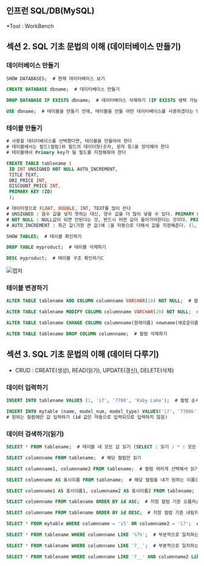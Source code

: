 인프런 SQL/DB(MySQL)  
-------------------------------------------------------------------
*Tool : WorkBench

## 섹션 2. SQL 기초 문법의 이해 (데이터베이스 만들기)  

### 데이터베이스 만들기
~~~sql
SHOW DATABASES;  # 현재 데이터베이스 보기

CREATE DATABASE dbname;  # 데이터베이스 만들기

DROP DATABASE IF EXISTS dbname;  # 데이터베이스 삭제하기 (IF EXISTS 생략 가능)

USE dbname;  # 테이블을 만들기 전에, 테이블을 만들 어떤 데이터베이스를 사용하겠다는 명령을 해야한다
~~~

### 테이블 만들기
~~~sql
# 사용할 데이터베이스를 선택했다면, 테이블을 만들어야 한다
# 테이블에서는 필드(컬럼)와 필드의 데이터형(숫자, 문자 등)을 정의해야 한다
# 테이블에서 Primary key가 될 필드를 지정해줘야 한다

CREATE TABLE tablename (
 ID INT UNSIGNED NOT NULL AUTO_INCREMENT,
 TITLE TEXT,
 ORI_PRICE INT,
 DISCOUNT_PRICE INT,
 PRIMARY KEY (ID)
 );

# 데이터형으로 FLOAT, DOUBLE, INT, TEXT를 많이 쓴다
# UNSIGNED : 음수 값을 넣지 못하는 대신, 양수 값을 더 많이 넣을 수 있다. PRIMARY KEY 값의 경우 많이 한다.
# NOT NULL : NULL값이 되면 안된다는 것, 반드시 어떤 값이 들어가야한다는 것이다. PRIMARY KEY는 자동으로 NOT NULL이 된다.
# AUTO_INCREMENT : 최근 값(가장 큰 값)에 1을 자동으로 더해서 값을 지정해준다. (1, 2, 3 --> 4)

SHOW TABLES;  # 테이블 확인하기

DROP TABLE myproduct;  # 테이블 삭제하기

DESC myproduct;  # 테이블 구조 확인하기C
~~~

![캡처](https://user-images.githubusercontent.com/58073455/77239926-83da5300-6c23-11ea-996d-103a53f577bd.PNG)

### 테이블 변경하기
~~~sql
ALTER TABLE tablename ADD COLUMN columnname VARCHAR(10) NOT NULL;  # 컬럼 추가하기

ALTER TABLE tablename MODIFY COLUMN columnname VARCHAR(20) NOT NULL;  # 컬럼의 데이터 타입 변경하기

ALTER TABLE tablename CHANGE COLUMN columnname(원래이름) newname(새로운이름) VARCHAR(10);  # 컬럼명, 컬럼의 데이터 타입 변경하기

ALTER TABLE tablename DROP COLUMN columnname;  # 컬럼 삭제하기
~~~


## 섹션 3. SQL 기초 문법의 이해 (데이터 다루기)
- CRUD : CREATE(생성), READ(읽기), UPDATE(갱신), DELETE(삭제)

### 데이터 입력하기
~~~sql
INSERT INTO tablename VALUES (1, 'i7', '7700', 'Kaby Lake');  # 컬럼 순서대로 값 입력하기 (모든 컬럼에 값 지정)

INSERT INTO mytable (name, model_num, model_type) VALUES('i7', '7700k', 'Kaby Lake');  
# 원하는 컬럼에만 값 입력하기 (id 값은 자동으로 입력되므로 입력하지 않음)
~~~

### 데이터 검색하기(읽기)
~~~sql
SELECT * FROM tablename;  # 테이블 내 모든 값 읽기 (SELECT : 읽기 / * : 모든 컬럼)

SELECT columnname FROM tablename;  # 해당 컬럼만 읽기

SELECT columnname1, columnname2 FROM tablename;  # 컬럼 여러개 선택해서 읽기

SELECT columnname AS 표시이름 FROM tablename;  # 해당 컬럼을 내가 원하는 이름으로 표시해서 읽기

SELECT columnname1 AS 표시이름1, columnname2 AS 표시이름2 FROM tablename;  # 컬럼 여러개를 내가 원하는 이름으로 표시해서 읽기
~~~

~~~sql
SELECT columnname FROM tablename ORDER BY id ASC;  # 지정 컬럼 기준 오름차순 정렬 (문자열로 된 컬럼을 기준으로 하는 것도 가능)

SELECT columnname FROM tablename ORDER BY id DESC;  # 지정 컬럼 기준 내림차순 정렬
~~~

~~~sql
SELECT * FROM mytable WHERE columnname = 'i5' OR columnname2 = 'i7';  # 조건에 맞는 데이터 가져오기

SELECT * FROM tablename WHERE columnname LIKE '%7%';  # 부분적으로 일치하는 데이터 가져오기 (7을 포함한 경우)

SELECT * FROM tablename WHERE columnname LIKE '7__';  # 부분적으로 일치하는 데이터 가져오기 (7로 시작하고 뒤에 두글자가 붙는 경우)

SELECT * FROM tablename WHERE columnname LIKE '7__' AND columnname2 Like '%6%';  # 부분적으로 일치하는 데이터 가져오기
~~~





















